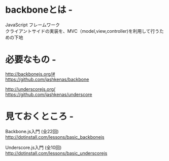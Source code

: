 # backboneとは - 

JavaScript フレームワーク  
クライアントサイドの実装を、MVC（model,view,controller)を利用して行うための下地　　


# 必要なもの - 

http://backbonejs.org/#  
https://github.com/jashkenas/backbone  

http://underscorejs.org/  
https://github.com/jashkenas/underscore  


# 見ておくところ -

Backbone.js入門 (全22回)  
http://dotinstall.com/lessons/basic_backbonejs  

Underscore.js入門 (全10回)  
http://dotinstall.com/lessons/basic_underscorejs  





